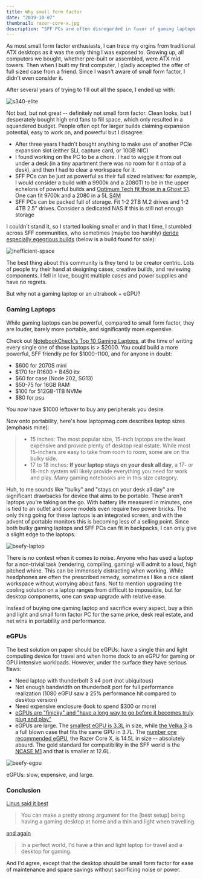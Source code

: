 ```yaml
---
title: Why small form factor
date: "2019-10-07"
thumbnail: razer-core-x.jpg
description: "SFF PCs are often disregarded in favor of gaming laptops or full sized ATX cases, but those alternatives have downsides where small form factor finds its niche: powerful, silent, and portable. Full sized ATX cases are space inefficient, bulky, and harder to work with, while gaming laptops are louder, barely more portable, and significantly more expensive. If exposed to SFF PCs, I believe more people would opt for them"
---
```


As most small form factor enthusiasts, I can trace my orgins from traditional ATX desktops as it was the only thing I was exposed to. Growing up, all computers we bought, whether pre-built or assembled, were ATX mid towers. Then when I built my first computer, I gladly accepted the offer of full sized case from a friend. Since I wasn't aware of small form factor, I didn't even consider it.

After several years of trying to fill out all the space, I ended up with:

![s340-elite](./s340-elite.jpg "My NZXT S340 Elite before selling it")

Not bad, but not great -- definitely not small form factor. Clean looks, but I desperately bought high end fans to fill space, which only resulted in a squandered budget. People often opt for larger builds claiming expansion potential, easy to work on, and powerful but I disagree:

- After three years I hadn't bought anything to make use of another PCIe expansion slot (either SLI, capture card, or 10GB NIC)
- I found working on the PC to be a chore. I had to wiggle it from out under a desk (in a tiny apartment there was no room for it ontop of a desk), and then I had to clear a workspace for it.
- SFF PCs can be just as powerful as their full sized relatives: for example, I would consider a build with a 9900k and a 2080TI to be in the upper echelons of powerful builds and [Optimum Tech fit those in a Ghost S1](https://www.youtube.com/watch?v=H8RmWvrKhdY). One can fit 9700k and a 2080 in a 5L [S4M](https://nfc-systems.com/skyreach-4-mini)
- SFF PCs can be packed full of storage. Fit 1-2 2TB M.2 drives and 1-2 4TB 2.5" drives. Consider a dedicated NAS if this is still not enough storage

I couldn't stand it, so I started looking smaller and in that I time, I stumbled across SFF communities, who sometimes (maybe too harshly) [deride especially egegrious builds](https://smallformfactor.net/forum/threads/the-space-inefficiency-thread.471/) (below is a build found for sale):

![inefficient-space](./inefficient-space.jpg "Ugly and space inefficient PC for sale")

The best thing about this community is they tend to be creator centric. Lots of people try their hand at designing cases, creative builds, and reviewing components. I fell in love, bought multiple cases and power supplies and have no regrets.

But why not a gaming laptop or an ultrabook + eGPU?

### Gaming Laptops

While gaming laptops can be powerful, compared to small form factor, they are louder, barely more portable, and significantly more expensive.

Check out [NotebookCheck's Top 10 Gaming Laptops](https://www.notebookcheck.net/Notebookcheck-s-Top-10-Gaming-Notebooks.98628.0.html), at the time of writing every single one of those laptops is > $2000. You could build a more powerful, SFF friendly pc for $1000-1100, and for anyone in doubt:

- \$600 for 2070S mini
- \$170 for R1600 + B450 itx
- \$60 for case (Node 202, SG13)
- \$50-75 for 16GB RAM
- \$100 for 512GB-1TB NVMe
- \$80 for psu

You now have \$1000 leftover to buy any peripherals you desire.

Now onto portability, here's how laptopmag.com describes laptop sizes (emphasis mine):

> - 15 inches: The most popular size, 15-inch laptops are the least expensive and provide plenty of desktop real estate. While most 15-inchers are easy to take from room to room, some are on the bulky side.
> - 17 to 18 inches: **If your laptop stays on your desk all day**, a 17- or 18-inch system will likely provide everything you need for work and play. Many gaming notebooks are in this size category.

Huh, to me sounds like "bulky" and "stays on your desk all day" are significant drawbacks for device that aims to be portable. These aren't laptops you're taking on the go. With battery life measured in minutes, one is tied to an outlet and some models even require two power bricks. The only thing going for these laptops is an integrated screen, and with the advent of portable monitors this is becoming less of a selling point. Since both bulky gaming laptops and SFF PCs can fit in backpacks, I can only give a slight edge to the laptops.

![beefy-laptop](./beefy-laptop.png "The beefy Asus G703Gi with dual power bricks")

There is no contest when it comes to noise. Anyone who has used a laptop for a non-trivial task (rendering, compiling, gaming) will admit to a loud, high pitched whine. This can be immensely distracting when working. While headphones are often the prescribed remedy, sometimes I like a nice silent workspace without worrying about fans. Not to mention upgrading the cooling solution on a laptop ranges from difficult to impossible, but for desktop components, one can swap upgrade with relative ease.

Instead of buying one gaming laptop and sacrifice every aspect, buy a thin and light and small form factor PC for the same price, desk real estate, and net wins in portability and performance.

### eGPUs

The best solution on paper should be eGPUs: have a single thin and light computing device for travel and when home dock to an eGPU for gaming or GPU intensive workloads. However, under the surface they have serious flaws:

- Need laptop with thunderbolt 3 x4 port (not ubiquitous)
- Not enough bandwidth on thunderbolt port for full performance realization (1080 eGPU saw a 25% performance hit compared to desktop version)
- Need expensive enclosure (look to spend \$300 or more)
- [eGPUs are "finicky" and "have a long way to go before it becomes truly plug and play"](https://www.notebookcheck.net/Aorus-RTX-2070-Gaming-Box-with-Dell-XPS-13-9380-Review.413819.0.html)
- eGPUs are large. The [smallest eGPU is 3.3L](https://www.gigabyte.com/us/Graphics-Card/GV-N2070IXEB-8GC#kf) in size, while [the Velka 3](https://www.velkase.com/products/velka-3) is a full blown case that fits the same GPU in 3.7L. The [number one recommended eGPU](https://egpu.io/best-egpu-buyers-guide/), the Razer Core X, is 14.5L in size -- absolutely absurd. The gold standard for compatibility in the SFF world is the [NCASE M1](https://www.sfflab.com/products/ncase_m1) and that is smaller at 12.6L.

![beefy-egpu](./razer-core-x.jpg "Razer Core X hogging all the desk space")

eGPUs: slow, expensive, and large.

### Conclusion

[Linus said it best](https://www.youtube.com/watch?v=ivyYAv7wd8g)

> You can make a pretty strong argument for the [best setup] being having a gaming desktop at home and a thin and light when travelling.

[and again](https://youtu.be/SHOMc4XU8jM)

> In a perfect world, I'd have a thin and light laptop for travel and a desktop for gaming.

And I'd agree, except that the desktop should be small form factor for ease of maintenance and space savings without sacrificing noise or power.
